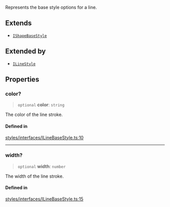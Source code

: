 Represents the base style options for a line.

## Extends

- [`IShapeBaseStyle`](IShapeBaseStyle.md)

## Extended by

- [`ILineStyle`](ILineStyle.md)

## Properties

### color?

> `optional` **color**: `string`

The color of the line stroke.

#### Defined in

[styles/interfaces/ILineBaseStyle.ts:10](https://github.com/avolutions/canvas-painter/blob/main/src/styles/interfaces/ILineBaseStyle.ts#L10)

***

### width?

> `optional` **width**: `number`

The width of the line stroke.

#### Defined in

[styles/interfaces/ILineBaseStyle.ts:15](https://github.com/avolutions/canvas-painter/blob/main/src/styles/interfaces/ILineBaseStyle.ts#L15)
